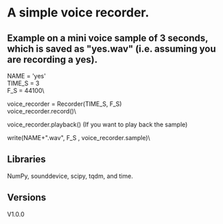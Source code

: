 # A simple voice recorder.

## Example on a mini voice sample of 3 seconds, which is saved as "yes.wav" (i.e. assuming you are recording a yes).

NAME = 'yes'\
TIME_S = 3\
F_S = 44100\

voice_recorder = Recorder(TIME_S, F_S)\
voice_recorder.record()\

voice_recorder.playback()  (If you want to play back the sample)

write(NAME+".wav", F_S , voice_recorder.sample)\

## Libraries
NumPy, sounddevice, scipy, tqdm, and time.

## Versions
V1.0.0